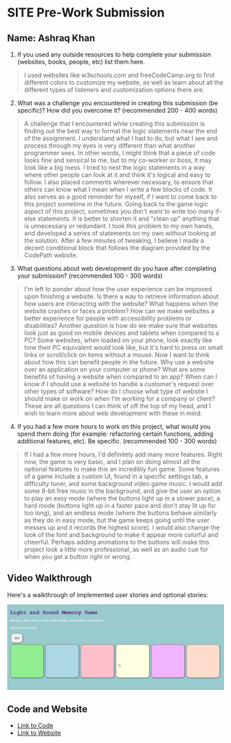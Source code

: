 SITE Pre-Work Submission
========================
Name: Ashraq Khan
------------------------
1. If you used any outside resources to help complete your submission (websites, books, people, etc) list them here. 
> I used websites like w3schools.com and freeCodeCamp.org to find different colors to customize my website, as well as learn about all the
different types of listeners and customization options there are.

2. What was a challenge you encountered in creating this submission (be specific)? How did you overcome it? (recommended 200 - 400 words)
> A challenge that I encountered while creating this submission is finding out the best way to format the logic statements near the end of the
assignment. I understand what I had to do, but what I see and process through my eyes is very different than what another programmer sees. In 
other words, I might think that a piece of code looks fine and sensical to me, but to my co-worker or boss, it may look like a big mess.
I tried to nest the logic statements in a way where other people can look at it and think it's logical and easy to follow. I also placed comments
wherever necessary, to ensure that others can know what I mean when I write a few blocks of code. It also serves as a good reminder for myself, if
I want to come back to this project sometime in the future.
Going back to the game logic aspect of this project, sometimes you don't want to write too many if-else statements. It is better to shorten it and
"clean up" anything that is unnecessary or redundant. I took this problem to my own hands, and developed a series of statements on my own without looking
at the solution. After a few minutes of tweaking, I believe I made a decent conditional block that follows the diagram provided by the CodePath website.

3. What questions about web development do you have after completing your submission? (recommended 100 - 300 words)
> I'm left to ponder about how the user experience can be improved upon finishing a website. Is there a way to retrieve information about how users
are interacting with the website? What happens when the website crashes or faces a problem? How can we make websites a better experience for people with
accessibility problems or disabilities?
Another question is how do we make sure that websites look just as good on mobile devices and tablets when compared to a PC? Some websites, when loaded on
your phone, look exactly like how their PC equivalent would look like, but it's hard to press on small links or scroll/click on items without a mouse. 
Now I want to think about how this can benefit people in the future. Why use a website over an application on your computer or phone? What are some benefits of 
having a website when compared to an app? When can I know if I should use a website to handle a customer's request over other types of software? How do I choose
what type of website I should make or work on when I'm working for a company or client?
These are all questions I can think of off the top of my head, and I wish to learn more about web development with these in mind.

4. If you had a few more hours to work on this project, what would you spend them doing (for example: refactoring certain functions, adding additional features, etc). Be specific. (recommended 100 - 300 words)
> If I had a few more hours, I'd definitely add many more features. Right now, the game is very basic, and I plan on doing almost all the optional features to make
this an incredibly fun game. Some features of a game include a custom UI, found in a specific settings tab, a difficulty tuner, and some background video game music.
I would add some 8-bit free music in the background, and give the user an option to play an easy mode (where the buttons light up in a slower pace), a hard mode
(buttons light up in a faster pace and don't stay lit up for too long), and an endless mode (where the buttons behave similarly as they do in easy mode, but the game
keeps going until the user messes up and it records the highest score). I would also change the look of the font and background to make it appear more colorful and 
cheerful. Perhaps adding animations to the buttons will make this project look a little more professional, as well as an audio cue for when you get a button right or
wrong.

## Video Walkthrough

Here's a walkthrough of implemented user stories and optional stories:

<img src='https://github.com/AshKhanNY/Light-and-Sound-Memory-Game/blob/main/Light_And_Sound_Game_Walkthrough.gif' title='Video Walkthrough' width='' alt='Video Walkthrough' />

## Code and Website

- [Link to Code](https://glitch.com/edit/#!/onyx-rose-honesty)
- [Link to Website](https://onyx-rose-honesty.glitch.me)
